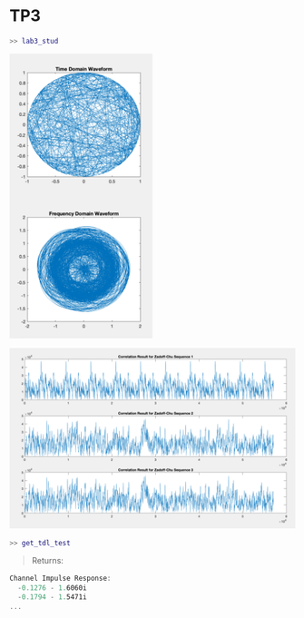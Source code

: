 # TP3

```matlab
>> lab3_stud
```

<img src=images/TP3_Time-Freq_waveform.png width='50%' height='50%' > </img>

<img src=images/TP3_xcorr-Zadoff-Chu.png width='' height='' > </img>


```matlab
>> get_tdl_test
```
>Returns:
```powershell
Channel Impulse Response:
  -0.1276 - 1.6060i
  -0.1794 - 1.5471i
...
```
